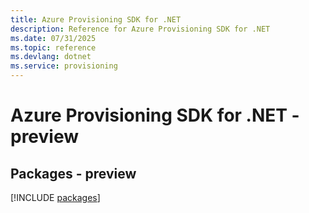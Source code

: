 ```yaml
---
title: Azure Provisioning SDK for .NET
description: Reference for Azure Provisioning SDK for .NET
ms.date: 07/31/2025
ms.topic: reference
ms.devlang: dotnet
ms.service: provisioning
---
```

# Azure Provisioning SDK for .NET - preview
## Packages - preview
[!INCLUDE [packages](provisioning-index.md)]